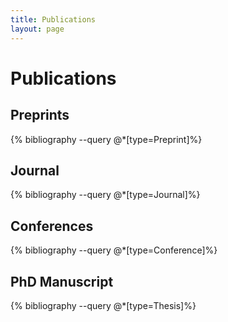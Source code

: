 ```yaml
---
title: Publications
layout: page
---
```


# Publications

## Preprints

{% bibliography --query @*[type=Preprint]%} 


## Journal

{% bibliography --query @*[type=Journal]%} 


## Conferences

{% bibliography --query @*[type=Conference]%}

## PhD Manuscript

{% bibliography --query @*[type=Thesis]%}

